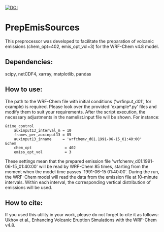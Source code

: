 [![DOI](https://zenodo.org/badge/16856541.svg)](https://zenodo.org/badge/latestdoi/16856541)

# PrepEmisSources
This preprocessor was developed to facilitate the preparation of volcanic emissions (chem_opt=402, emis_opt_vol=3) for the WRF-Chem v4.8 model.

## Dependencies:
scipy, netCDF4, xarray, matplotlib, pandas

## How to use:
The path to the WRF-Chem file with initial conditions ('wrfinput_d01', for example) is required. Please look over the provided 'example*.py' files and modify them to suit your requirements. 
After the script execution, the necessary adjustments in the namelist.input file will be shown. For instance:

    &time_control
	    auxinput13_interval_m = 10
	    frames_per_auxinput13 = 85
	    auxinput13_inname     = 'wrfchemv_d01.1991-06-15_01:40:00'
    &chem
	    chem_opt               = 402
	    emiss_opt_vol          = 3

These settings mean that the prepared emission file 'wrfchemv_d01.1991-06-15_01:40:00' will be read by WRF-Chem 85 times, starting from the moment when the model time passes '1991-06-15 01:40:00'.
During the run, the WRF-Chem model will read the data from the emission file at 10-minute intervals. Within each interval, the corresponding vertical distribution of emissions will be used.

## How to cite:
If you used this utility in your work, please do not forget to cite it as follows:
Ukhov et al., Enhancing Volcanic Eruption Simulations with the WRF-Chem v4.8.
